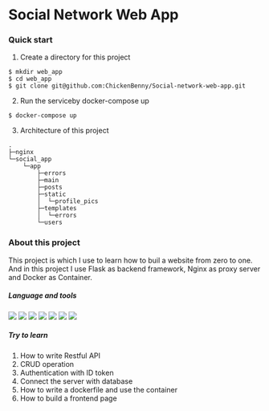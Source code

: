 # Social Network Web App
### Quick start
1. Create a directory for this project
```
$ mkdir web_app
$ cd web_app
$ git clone git@github.com:ChickenBenny/Social-network-web-app.git
```
2. Run the serviceby docker-compose up
```
$ docker-compose up
```
3. Architecture of this project
```
.
├─nginx
└─social_app
    └─app
        ├─errors
        ├─main
        ├─posts
        ├─static
        │  └─profile_pics
        ├─templates
        │  └─errors
        └─users
```
### About this project
This project is which I use to learn how to buil a website from zero to one. And in this project I use Flask as backend framework, Nginx as proxy server and Docker as Container.

##### Language and tools
<img src="https://www.vectorlogo.zone/logos/python/python-icon.svg" />
<img src="https://www.vectorlogo.zone/logos/pocoo_flask/pocoo_flask-icon.svg" />
<img src="https://www.vectorlogo.zone/logos/w3_html5/w3_html5-icon.svg" />
<img src="https://www.vectorlogo.zone/logos/w3_css/w3_css-icon.svg" />
<img src="https://www.vectorlogo.zone/logos/pocoo_jinja/pocoo_jinja-icon.svg" />
<img src="https://www.vectorlogo.zone/logos/sqlite/sqlite-icon.svg" />
<img src="https://www.vectorlogo.zone/logos/docker/docker-icon.svg" />

##### Try to learn
1. How to write Restful API
2. CRUD operation
3. Authentication with ID token
4. Connect the server with database
6. How to write a dockerfile and use the container
7. How to build a frontend page